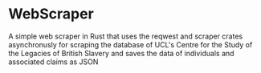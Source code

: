 # WebScraper
A simple web scraper in Rust that uses the reqwest and scraper crates asynchronusly for scraping the database of UCL's Centre for the Study of the Legacies of British Slavery and saves the data of individuals and associated claims as JSON
